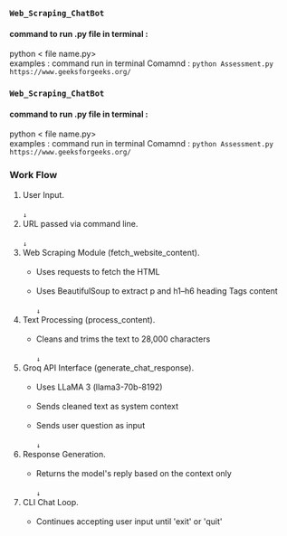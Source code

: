 ###  `Web_Scraping_ChatBot`

#### command to run .py file in terminal :

python < file name.py> <web url links>   
      examples : command run in terminal
          Comamnd :   `python Assessment.py https://www.geeksforgeeks.org/`
 

###  `Web_Scraping_ChatBot`

#### command to run .py file in terminal :

python < file name.py> <web url links>   
      examples : command run in terminal
          Comamnd :   `python Assessment.py https://www.geeksforgeeks.org/`
 

### Work Flow 

1. User Input. <br><br>
      `↓`
2. URL passed via command line.<br><br>
      `↓`
3.  Web Scraping Module (fetch_website_content).<br><br>
      - Uses requests to fetch the HTML<br><br>
      - Uses BeautifulSoup to extract p and h1–h6 heading Tags content<br><br>
      `↓`
4.  Text Processing (process_content).<br><br>
      - Cleans and trims the text to 28,000 characters<br><br>
      `↓`
5.  Groq API Interface (generate_chat_response).<br><br>
      - Uses LLaMA 3 (llama3-70b-8192)<br><br>
      - Sends cleaned text as system context<br><br>
      - Sends user question as input<br><br>
      `↓`
6.  Response Generation.<br><br>
      - Returns the model's reply based on the context only<br><br>
      `↓`
7.  CLI Chat Loop.<br><br>    
      - Continues accepting user input until 'exit' or 'quit'
